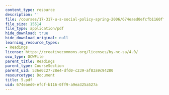 ```yaml
---
content_type: resource
description: ''
file: /courses/17-317-u-s-social-policy-spring-2006/674eaed0efcfb1160ff9a9ea325a527a_5.pdf
file_size: 15514
file_type: application/pdf
hide_download: true
hide_download_original: null
learning_resource_types:
- Readings
license: https://creativecommons.org/licenses/by-nc-sa/4.0/
ocw_type: OCWFile
parent_title: Readings
parent_type: CourseSection
parent_uid: 536e0c27-28e4-dfd0-c239-af83a9c94280
resourcetype: Document
title: 5.pdf
uid: 674eaed0-efcf-b116-0ff9-a9ea325a527a
---
```

